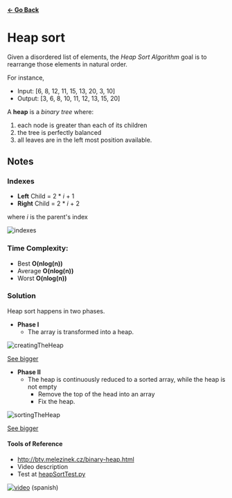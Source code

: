 #### [<- Go Back](https://github.com/wdonet/algorithms) ####

# Heap sort

Given a disordered list of elements, the _Heap Sort Algorithm_ goal is to rearrange those elements in natural order.

For instance,

 - Input: [6, 8, 12, 11, 15, 13, 20, 3, 10]
 - Output: [3, 6, 8, 10, 11, 12, 13, 15, 20]

A **heap** is a _binary tree_ where:

1) each node is greater than each of its children
2) the tree is perfectly balanced
3) all leaves are in the left most position available.

## Notes

### Indexes

  - **Left** Child  = 2 * _i_ + 1
  - **Right** Child = 2 * _i_ + 2
  
  where _i_ is the parent's index
   
 ![indexes](http://i.imgur.com/uOmTlKD.jpg)

### Time Complexity:

 - Best **O(nlog(n))**
 - Average **O(nlog(n))**
 - Worst **O(nlog(n))**

### Solution

Heap sort happens in two phases.
 - **Phase I**
    - The array is transformed into a heap. 

![creatingTheHeap](https://d3vv6lp55qjaqc.cloudfront.net/items/3S23250G3T2r002n1m1o/Screen%20Recording%202017-04-10%20at%2003.46%20AM.gif)

[See bigger](https://cl.ly/383L0O3i1h29)

 - **Phase II**
    - The heap is continuously reduced to a sorted array, while the heap is not empty
        - Remove the top of the head into an array
        - Fix the heap.

![sortingTheHeap](https://d3vv6lp55qjaqc.cloudfront.net/items/383C2b0w260b2m3n3U15/Screen%20Recording%202017-04-10%20at%2003.52%20AM.gif)

[See bigger](https://cl.ly/3o2P1e123N3q)


#### Tools of Reference

 - http://btv.melezinek.cz/binary-heap.html
 - Video description
 - Test at [heapSortTest.py](test/heapSortTest.py)

 [![video](https://i.ytimg.com/vi/FC5hDx2cDPc/hqdefault.jpg)](https://youtu.be/FC5hDx2cDPc) (spanish)
